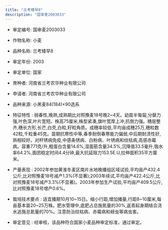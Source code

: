 ```yaml
---
title: "兰考矮早8"
description: "国审麦2003033"
---
```

* 审定编号:  国审麦2003033

*  作物名称:  小麦

*  品种名称:  兰考矮早8

*  审定年份:  2003

*  审定单位:  国家

* 育种者:  河南省兰考农华种业有限公司

*  申请者:  河南省兰考农华种业有限公司

*  品种来源:  小黑麦84(184)×90选系

*  特征特性 : 
弱春性,晚熟,成熟期比对照豫麦18号晚2~4天。幼苗半匍匐,分蘖力强,叶色深,叶片宽短。株高75厘米,株型紧凑,旗叶宽厚上冲,抗倒力强。穗层整齐,穗长方形,长芒,白壳,白粒,籽粒角质。成穗率较低,平均亩成穗25万,穗粒数42粒,千粒重45克。苗期抗寒性中等,春季耐倒春寒能力偏弱,中后期耐渍性好,熟相较好。对秆锈病免疫,中感条锈病、白粉病、叶锈病和纹枯病,高感赤霉病。容重771克/升,粗蛋白含量14.6%,湿面筋含量34.5%,沉降值33.5毫升,吸水率64.2%,面团稳定时间4.4分钟,最大抗延阻力153.5E.U,拉伸面积35平方厘米。
 
*  产量表现 : 
2002年参加黄淮冬麦区南片水地晚播组区域试验,平均亩产432.4公斤,比对照豫麦18号减产1.3%(不显著);2003年续试,平均亩产422.4公斤,比对照豫麦18号减产3.3%(不显著)。2003年参加生产试验,平均亩产409.5公斤,比对照豫麦18号增产0.6%。

*  栽培技术要点 : 
适宜播期10月10~15日。缩小行距,增加播量,行距8~10厘米,每亩基本苗20~25万株。肥水管理中,底肥占总施氮量的30%,返青起身期结合浇水追施总氮量的70%。注意防治纹枯病、赤霉病和蚜虫等病虫害。

*  审定意见 : 
经审核，该品种符合国家小麦品种审定标准，通过审定。
